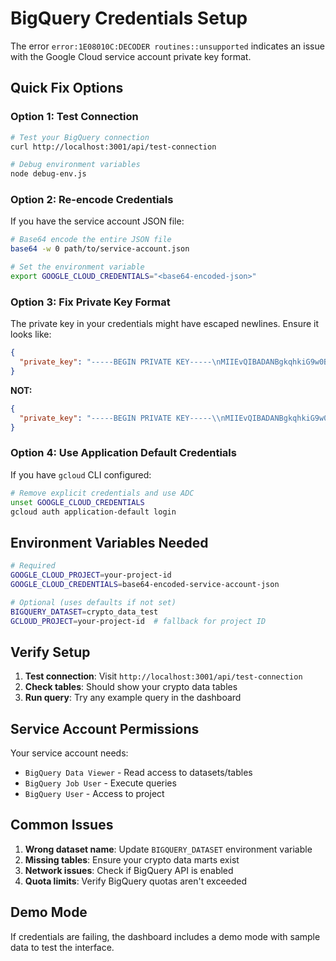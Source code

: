 # BigQuery Credentials Setup

The error `error:1E08010C:DECODER routines::unsupported` indicates an issue with the Google Cloud service account private key format.

## Quick Fix Options

### Option 1: Test Connection
```bash
# Test your BigQuery connection
curl http://localhost:3001/api/test-connection

# Debug environment variables
node debug-env.js
```

### Option 2: Re-encode Credentials
If you have the service account JSON file:

```bash
# Base64 encode the entire JSON file
base64 -w 0 path/to/service-account.json

# Set the environment variable
export GOOGLE_CLOUD_CREDENTIALS="<base64-encoded-json>"
```

### Option 3: Fix Private Key Format
The private key in your credentials might have escaped newlines. Ensure it looks like:

```json
{
  "private_key": "-----BEGIN PRIVATE KEY-----\nMIIEvQIBADANBgkqhkiG9w0BAQEFAASCBKcwggSjAgEAAoIBAQC...\n-----END PRIVATE KEY-----\n"
}
```

**NOT:**
```json
{
  "private_key": "-----BEGIN PRIVATE KEY-----\\nMIIEvQIBADANBgkqhkiG9w0BAQEFAASCBKcwggSjAgEAAoIBAQC...\\n-----END PRIVATE KEY-----\\n"
}
```

### Option 4: Use Application Default Credentials
If you have `gcloud` CLI configured:

```bash
# Remove explicit credentials and use ADC
unset GOOGLE_CLOUD_CREDENTIALS
gcloud auth application-default login
```

## Environment Variables Needed

```bash
# Required
GOOGLE_CLOUD_PROJECT=your-project-id
GOOGLE_CLOUD_CREDENTIALS=base64-encoded-service-account-json

# Optional (uses defaults if not set)
BIGQUERY_DATASET=crypto_data_test
GCLOUD_PROJECT=your-project-id  # fallback for project ID
```

## Verify Setup

1. **Test connection**: Visit `http://localhost:3001/api/test-connection`
2. **Check tables**: Should show your crypto data tables
3. **Run query**: Try any example query in the dashboard

## Service Account Permissions

Your service account needs:
- `BigQuery Data Viewer` - Read access to datasets/tables
- `BigQuery Job User` - Execute queries
- `BigQuery User` - Access to project

## Common Issues

1. **Wrong dataset name**: Update `BIGQUERY_DATASET` environment variable
2. **Missing tables**: Ensure your crypto data marts exist
3. **Network issues**: Check if BigQuery API is enabled
4. **Quota limits**: Verify BigQuery quotas aren't exceeded

## Demo Mode

If credentials are failing, the dashboard includes a demo mode with sample data to test the interface.